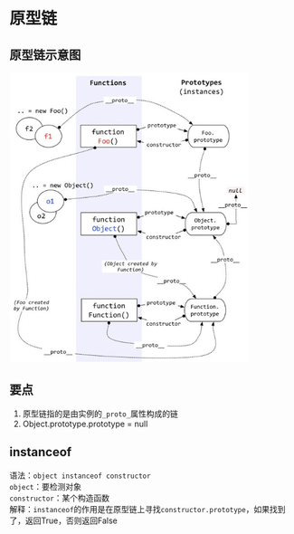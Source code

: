 # 原型链 #
## 原型链示意图 ##
![原型链示意图](image/prototype_poject.png)
## 要点 ##
1. 原型链指的是由实例的`_proto_`属性构成的链
2. Object.prototype.prototype = null
## instanceof ##
语法：`object instanceof constructor`   
`object`：要检测对象  
`constructor`：某个构造函数  
解释：`instanceof`的作用是在原型链上寻找`constructor.prototype`，如果找到了，返回True，否则返回False
